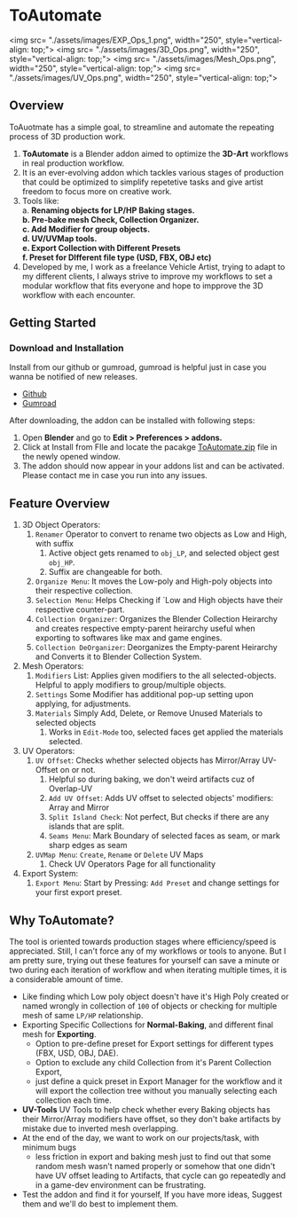 # ToAutomate
<img src= "./assets/images/EXP_Ops_1.png", width="250", style="vertical-align: top;">
<img src= "./assets/images/3D_Ops.png", width="250", style="vertical-align: top;">
<img src= "./assets/images/Mesh_Ops.png", width="250", style="vertical-align: top;">
<img src= "./assets/images/UV_Ops.png", width="250", style="vertical-align: top;">


## **Overview**
ToAuotmate has a simple goal, to streamline and automate the repeating process of 3D production work.


1. **ToAutomate** is a Blender addon aimed to optimize the **3D-Art** workflows in real production workflow.
2. It is an ever-evolving addon which tackles various stages of production that could be optimized to simplify repetetive tasks and give artist freedom to focus more on creative work.
3. Tools like: <br>
    a. **Renaming objects for LP/HP Baking stages.<br>
    b. Pre-bake mesh Check, Collection Organizer.<br>
    c. Add Modifier for group objects.<br>
    d. UV/UVMap tools.<br>
    e. Export Collection with Different Presets<br>
        f. Preset for DIfferent file type (USD, FBX, OBJ etc)**
5. Developed by me, I work as a freelance Vehicle Artist, trying to adapt to my different clients, I always strive to improve my workflows to set a modular workflow that fits everyone and hope to impprove the 3D workflow with each encounter.

## **Getting Started**
### Download and Installation
Install from our github or gumroad, gumroad is helpful just in case you wanna be notified of new releases. 

* [Github](https://github.com/deepdesperate/ToAutomate)
* [Gumroad](https://namandeep.gumroad.com/)

<!-- Add Information about installing in Blender 4.2+ -->

After downloading, the addon can be installed with following steps: <br>
1. Open **Blender** and go to **Edit > Preferences > addons.** 
2. Click at Install from FIle and locate the pacakge [ToAutomate.zip](https://github.com/deepdesperate/ToAutomate) file in the newly opened window. <br>
3. The addon should now appear in your addons list and can be activated. 
Please contact me in case you run into any issues.

## **Feature Overview**
1. 3D Object Operators: <br>
    <!-- <img src="/assets/images/3DMenu.png" width=200> -->
    1. `Renamer` Operator to convert to rename two objects as Low and High, with suffix
        1. Active object gets renamed to `obj_LP`, and selected object gest `obj_HP`.
        2. Suffix are changeable for both.
    2. `Organize Menu`: It moves the Low-poly and High-poly objects into their respective collection.
    3. `Selection Menu`: Helps Checking if `Low and High objects have their respective counter-part.
    4. `Collection Organizer`: Organizes the Blender Collection Heirarchy and creates respective empty-parent heirarchy useful when exporting to softwares like max and game engines.
    5. `Collection DeOrganizer`: Deorganizes the Empty-parent Heirarchy and Converts it to Blender Collection System.
2. Mesh Operators:
    1. `Modifiers` List: Applies given modifiers to the all selected-objects. Helpful to apply modifiers to group/multiple objects.
    2. `Settings` Some Modifier has additional pop-up setting upon applying, for adjustments.
    3. `Materials` Simply Add, Delete, or Remove Unused Materials to selected objects
        1. Works in `Edit-Mode` too, selected faces get applied the materials selected.
3. UV Operators:
    1. `UV Offset`: Checks whether selected objects has Mirror/Array UV-Offset on or not.
        1. Helpful so during baking, we don't weird artifacts cuz of Overlap-UV
        2. `Add UV Offset`: Adds UV offset to selected objects' modifiers: Array and Mirror
        3. `Split Island Check`: Not perfect, But checks if there are any islands that are split.
        4. `Seams Menu`: Mark Boundary of selected faces as seam, or mark sharp edges as seam
    2. `UVMap Menu`: `Create`, `Rename` or `Delete` UV Maps
        1. Check UV Operators Page for all functionality
4. Export System:
    1. `Export Menu`: Start by Pressing: `Add Preset` and change settings for your first export preset.
    

## **Why ToAutomate?**
The tool is oriented towards production stages where efficiency/speed is appreciated. Still, I can't force any of my workflows or tools to anyone. 
But I am pretty sure, trying out these features for yourself can save a minute or two during each iteration of workflow and when iterating multiple times, it is a considerable amount of time.

- Like finding which Low poly object doesn't have it's High Poly created or named wrongly in collection of `100` of objects or checking for multiple mesh of same `LP/HP` relationship.
- Exporting Specific Collections for **Normal-Baking**, and different final mesh for **Exporting**.<br>
    - Option to pre-define preset for Export settings for different types (FBX, USD, OBJ, DAE).
    - Option to exclude any child Collection from it's Parent Collection Export, 
    - just define a quick preset in Export Manager for the workflow and it will export the collection tree without you manually selecting each collection each time.
- **UV-Tools** UV Tools to help check whether every Baking objects has their Mirror/Array modifiers have offset, so they don't bake artifacts by mistake due to inverted mesh overlapping.
- At the end of the day, we want to work on our projects/task, with minimum bugs
    - less friction in export and baking mesh just to find out that some random mesh wasn't named properly or somehow that one didn't have UV offset leading to Artifacts, that cycle can go repeatedly and in a game-dev environment can be frustrating.
- Test the addon and find it for yourself, If you have more ideas, Suggest them and we'll do best to implement them.


